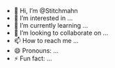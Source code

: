 - 👋 Hi, I’m @Stitchmahn
- 👀 I’m interested in ...
- 🌱 I’m currently learning ...
- 💞️ I’m looking to collaborate on ...
- 📫 How to reach me ...
- 😄 Pronouns: ...
- ⚡ Fun fact: ...

<!---
Stitchmahn/Stitchmahn is a ✨ special ✨ repository because its `README.md` (this file) appears on your GitHub profile.
You can click the Preview link to take a look at your changes.
--->
